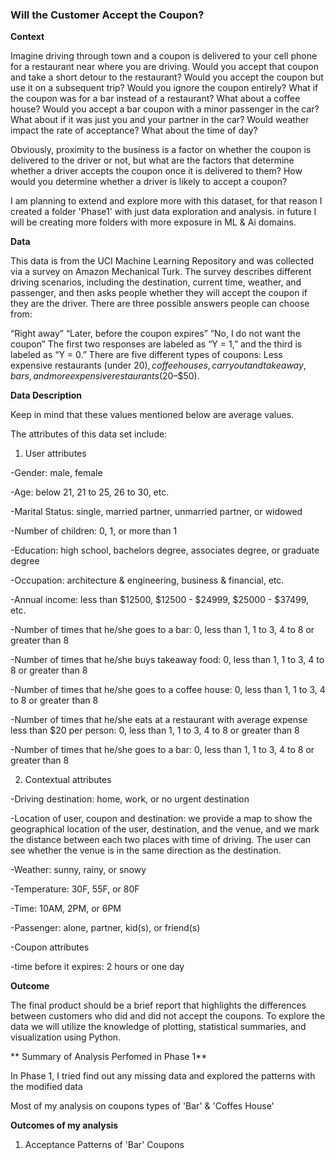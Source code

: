### Will the Customer Accept the Coupon?

**Context**

Imagine driving through town and a coupon is delivered to your cell phone for a restaurant near where you are driving. Would you accept that coupon and take a short detour to the restaurant? Would you accept the coupon but use it on a subsequent trip? Would you ignore the coupon entirely? What if the coupon was for a bar instead of a restaurant? What about a coffee house? Would you accept a bar coupon with a minor passenger in the car? What about if it was just you and your partner in the car? Would weather impact the rate of acceptance? What about the time of day?

Obviously, proximity to the business is a factor on whether the coupon is delivered to the driver or not, but what are the factors that determine whether a driver accepts the coupon once it is delivered to them? How would you determine whether a driver is likely to accept a coupon?

I am planning to extend and explore more with this dataset, for that reason I created a folder 'Phase1' with just data exploration and analysis. in future I will be creating more folders with more exposure in ML & Ai domains.

**Data**

This data is from the UCI Machine Learning Repository and was collected via a survey on Amazon Mechanical Turk. The survey describes different driving scenarios, including the destination, current time, weather, and passenger, and then asks people whether they will accept the coupon if they are the driver. There are three possible answers people can choose from:

“Right away”
“Later, before the coupon expires”
“No, I do not want the coupon”
The first two responses are labeled as “Y = 1,” and the third is labeled as “Y = 0.” There are five different types of coupons: Less expensive restaurants (under $20), coffee houses, carryout and takeaway, bars, and more expensive restaurants ($20–$50).


**Data Description**

Keep in mind that these values mentioned below are average values.

The attributes of this data set include:

1. User attributes

-Gender: male, female

-Age: below 21, 21 to 25, 26 to 30, etc.

-Marital Status: single, married partner, unmarried partner, or widowed

-Number of children: 0, 1, or more than 1

-Education: high school, bachelors degree, associates degree, or graduate degree

-Occupation: architecture & engineering, business & financial, etc.

-Annual income: less than $12500, $12500 - $24999, $25000 - $37499, etc.

-Number of times that he/she goes to a bar: 0, less than 1, 1 to 3, 4 to 8 or greater than 8

-Number of times that he/she buys takeaway food: 0, less than 1, 1 to 3, 4 to 8 or greater than 8

-Number of times that he/she goes to a coffee house: 0, less than 1, 1 to 3, 4 to 8 or greater than 8

-Number of times that he/she eats at a restaurant with average expense less than $20 per person: 0, less than 1, 1 to 3, 4 to 8 or greater than 8

-Number of times that he/she goes to a bar: 0, less than 1, 1 to 3, 4 to 8 or greater than 8


2. Contextual attributes
   
-Driving destination: home, work, or no urgent destination

-Location of user, coupon and destination: we provide a map to show the geographical location of the user, destination, and the venue, and we mark the distance between each two places with time of driving. The user can see whether the venue is in the same direction as the destination.

-Weather: sunny, rainy, or snowy

-Temperature: 30F, 55F, or 80F

-Time: 10AM, 2PM, or 6PM

-Passenger: alone, partner, kid(s), or friend(s)

-Coupon attributes

-time before it expires: 2 hours or one day


**Outcome**

The final product should be a brief report that highlights the differences between customers who did and did not accept the coupons. To explore the data we will utilize the knowledge of plotting, statistical summaries, and visualization using Python. 


** Summary of Analysis Perfomed in Phase 1**

In Phase 1, I tried find out any missing data and explored the patterns with the modified data

Most of my analysis on coupons types of 'Bar' & 'Coffes House'

**Outcomes of my analysis**

1. Acceptance Patterns of 'Bar' Coupons
